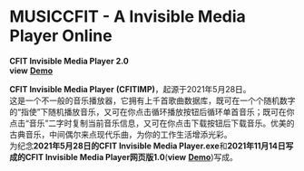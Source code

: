 # MUSICCFIT - A Invisible Media Player Online
**CFIT Invisible Media Player 2.0**  
**view** **[Demo](http://music.cfit.top)**


**CFIT Invisible Media Player**   **(CFITIMP)**，起源于2021年5月28日。  
这是一个不一般的音乐播放器，它拥有上千首歌曲数据库，既可在一个个随机数字的“指使”下随机播放音乐，又可在你点击循环播放按钮后循环单首音乐；既可在你点击“音乐”二字时复制当前音乐信息，又可在你点击下载按钮后下载音乐。优美的古典音乐，中间偶尔来点现代乐曲，为你的工作生活增添光彩。  
为纪念**2021年5月28日的CFIT Invisible Media Player.exe**和**2021年11月14日写成的CFIT Invisible Media Player网页版1.0**(**view** **[Demo](https://CFITCorporation.github.io/CFIT-Invisible-Media-Player/)**)写成。

